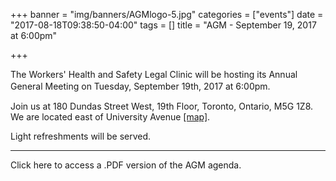+++
banner = "img/banners/AGMlogo-5.jpg"
categories = ["events"]
date = "2017-08-18T09:38:50-04:00"
tags = []
title = "AGM - September 19, 2017 at 6:00pm"

+++


The Workers' Health and Safety Legal Clinic will be hosting its Annual General Meeting on Tuesday, September 19th, 2017 at 6:00pm.<span style="font-size: 1rem;"><br></span>

Join us at 180 Dundas Street West, 19th Floor, Toronto, Ontario, M5G 1Z8. We are located east of University Avenue [[map]](https://www.google.ca/maps/place/180+Dundas+St+W,+Toronto,+ON+M5G+1Z8/@43.6553401,-79.3888502,17z/data=!4m13!1m7!3m6!1s0x882b34c95da7b23f:0xd3ee4b71d5ce1cf7!2s180+Dundas+St+W,+Toronto,+ON+M5G+1Z8!3b1!8m2!3d43.6553401!4d-79.3866615!3m4!1s0x882b34c95da7b23f:0xd3ee4b71d5ce1cf7!8m2!3d43.6553401!4d-79.3866615).

Light refreshments will be served.

<hr>

Click here to access a .PDF version of the AGM agenda.